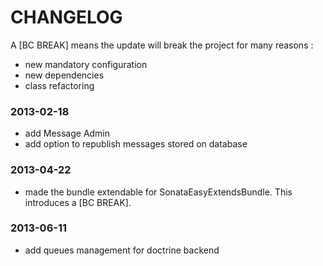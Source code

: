 CHANGELOG
=========

A [BC BREAK] means the update will break the project for many reasons :

* new mandatory configuration
* new dependencies
* class refactoring

### 2013-02-18

* add Message Admin
* add option to republish messages stored on database

### 2013-04-22

* made the bundle extendable for SonataEasyExtendsBundle. This introduces a [BC BREAK].

### 2013-06-11

* add queues management for doctrine backend